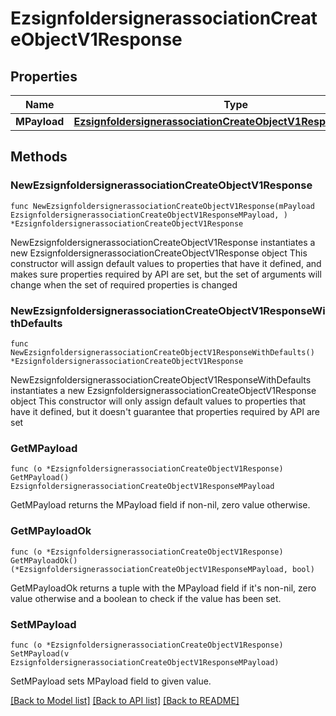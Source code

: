 # EzsignfoldersignerassociationCreateObjectV1Response

## Properties

Name | Type | Description | Notes
------------ | ------------- | ------------- | -------------
**MPayload** | [**EzsignfoldersignerassociationCreateObjectV1ResponseMPayload**](EzsignfoldersignerassociationCreateObjectV1ResponseMPayload.md) |  | 

## Methods

### NewEzsignfoldersignerassociationCreateObjectV1Response

`func NewEzsignfoldersignerassociationCreateObjectV1Response(mPayload EzsignfoldersignerassociationCreateObjectV1ResponseMPayload, ) *EzsignfoldersignerassociationCreateObjectV1Response`

NewEzsignfoldersignerassociationCreateObjectV1Response instantiates a new EzsignfoldersignerassociationCreateObjectV1Response object
This constructor will assign default values to properties that have it defined,
and makes sure properties required by API are set, but the set of arguments
will change when the set of required properties is changed

### NewEzsignfoldersignerassociationCreateObjectV1ResponseWithDefaults

`func NewEzsignfoldersignerassociationCreateObjectV1ResponseWithDefaults() *EzsignfoldersignerassociationCreateObjectV1Response`

NewEzsignfoldersignerassociationCreateObjectV1ResponseWithDefaults instantiates a new EzsignfoldersignerassociationCreateObjectV1Response object
This constructor will only assign default values to properties that have it defined,
but it doesn't guarantee that properties required by API are set

### GetMPayload

`func (o *EzsignfoldersignerassociationCreateObjectV1Response) GetMPayload() EzsignfoldersignerassociationCreateObjectV1ResponseMPayload`

GetMPayload returns the MPayload field if non-nil, zero value otherwise.

### GetMPayloadOk

`func (o *EzsignfoldersignerassociationCreateObjectV1Response) GetMPayloadOk() (*EzsignfoldersignerassociationCreateObjectV1ResponseMPayload, bool)`

GetMPayloadOk returns a tuple with the MPayload field if it's non-nil, zero value otherwise
and a boolean to check if the value has been set.

### SetMPayload

`func (o *EzsignfoldersignerassociationCreateObjectV1Response) SetMPayload(v EzsignfoldersignerassociationCreateObjectV1ResponseMPayload)`

SetMPayload sets MPayload field to given value.



[[Back to Model list]](../README.md#documentation-for-models) [[Back to API list]](../README.md#documentation-for-api-endpoints) [[Back to README]](../README.md)



